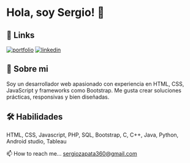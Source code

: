 
# Hola, soy Sergio! 👋


## 🔗 Links
[![portfolio](https://img.shields.io/badge/my_portfolio-000?style=for-the-badge&logo=ko-fi&logoColor=white)](https://katherineoelsner.com/)
[![linkedin](https://img.shields.io/badge/linkedin-0A66C2?style=for-the-badge&logo=linkedin&logoColor=white)](https://www.linkedin.com/in/sergiozapata14/)


## 🚀 Sobre mi
Soy un desarrollador web apasionado con experiencia en HTML, CSS, JavaScript y frameworks como Bootstrap. Me gusta crear soluciones prácticas, responsivas y bien diseñadas.


## 🛠 Habilidades
HTML, CSS, Javascript, PHP, SQL, Bootstrap, C, C++, Java, Python, Android studio, Tableau

📫 How to reach me... sergiozapata360@gmail.com


